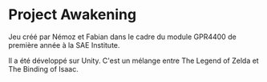 # Project Awakening

Jeu créé par Némoz et Fabian dans le cadre du module GPR4400 de première année à la SAE Institute.

Il a été développé sur Unity. C'est un mélange entre The Legend of Zelda et The Binding of Isaac.